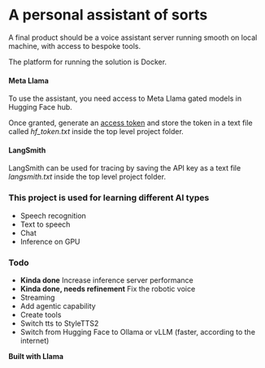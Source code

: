 # A personal assistant of sorts
A final product should be a voice assistant server running smooth on local machine, with access to bespoke tools.

The platform for running the solution is Docker.

#### Meta Llama

To use the assistant, you need access to Meta Llama gated models in Hugging Face hub.

Once granted, generate an [access token](https://huggingface.co/docs/hub/security-tokens) and store the token
in a text file called *hf_token.txt* inside the top level project folder.

#### LangSmith

LangSmith can be used for tracing by saving the API key as a text file *langsmith.txt* inside the top level project folder.

### This project is used for learning different AI types

- Speech recognition
- Text to speech
- Chat
- Inference on GPU

### Todo

- **Kinda done** Increase inference server performance
- **Kinda done, needs refinement** Fix the robotic voice
- Streaming
- Add agentic capability
- Create tools
- Switch tts to StyleTTS2
- Switch from Hugging Face to Ollama or vLLM (faster, according to the internet)


**Built with Llama**
